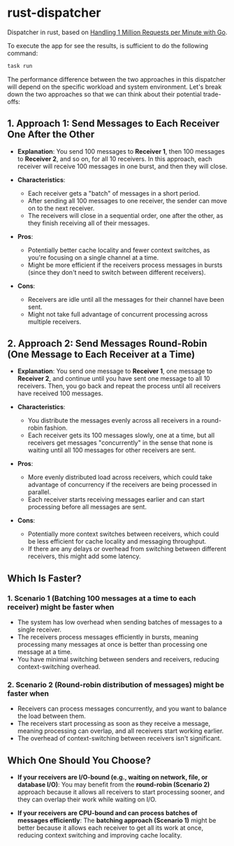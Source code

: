 # rust-dispatcher

Dispatcher in rust, based on [Handling 1 Million Requests per Minute with Go](http://marcio.io/2015/07/handling-1-million-requests-per-minute-with-golang/).

To execute the app for see the results, is sufficient to do the following command:

```bash
task run
```

The performance difference between the two approaches in this dispatcher will depend on the specific workload and system environment.
Let's break down the two approaches so that we can think about their potential trade-offs:

## 1. **Approach 1: Send Messages to Each Receiver One After the Other**

- **Explanation**: You send 100 messages to **Receiver 1**, then 100 messages to **Receiver 2**, and so on, for all 10 receivers.
In this approach, each receiver will receive 100 messages in one burst, and then they will close.

- **Characteristics**:
  - Each receiver gets a "batch" of messages in a short period.
  - After sending all 100 messages to one receiver, the sender can move on to the next receiver.
  - The receivers will close in a sequential order, one after the other, as they finish receiving all of their messages.

- **Pros**:
  - Potentially better cache locality and fewer context switches, as you're focusing on a single channel at a time.
  - Might be more efficient if the receivers process messages in bursts (since they don't need to switch between different receivers).

- **Cons**:
  - Receivers are idle until all the messages for their channel have been sent.
  - Might not take full advantage of concurrent processing across multiple receivers.

## 2. **Approach 2: Send Messages Round-Robin (One Message to Each Receiver at a Time)**

- **Explanation**: You send one message to **Receiver 1**, one message to **Receiver 2**, and continue until you have sent one message to all 10 receivers. Then, you go back and repeat the process until all receivers have received 100 messages.

- **Characteristics**:
  - You distribute the messages evenly across all receivers in a round-robin fashion.
  - Each receiver gets its 100 messages slowly, one at a time, but all receivers get messages "concurrently" in the sense that none is waiting until all 100 messages for other receivers are sent.

- **Pros**:
  - More evenly distributed load across receivers, which could take advantage of concurrency if the receivers are being processed in parallel.
  - Each receiver starts receiving messages earlier and can start processing before all messages are sent.

- **Cons**:
  - Potentially more context switches between receivers, which could be less efficient for cache locality and messaging throughput.
  - If there are any delays or overhead from switching between different receivers, this might add some latency.

## Which Is Faster?

### 1. **Scenario 1 (Batching 100 messages at a time to each receiver)** might be faster when

- The system has low overhead when sending batches of messages to a single receiver.
- The receivers process messages efficiently in bursts, meaning processing many messages at once is better than processing one message at a time.
- You have minimal switching between senders and receivers, reducing context-switching overhead.

### 2. **Scenario 2 (Round-robin distribution of messages)** might be faster when

- Receivers can process messages concurrently, and you want to balance the load between them.
- The receivers start processing as soon as they receive a message, meaning processing can overlap, and all receivers start working earlier.
- The overhead of context-switching between receivers isn't significant.

## Which One Should You Choose?

- **If your receivers are I/O-bound (e.g., waiting on network, file, or database I/O)**: You may benefit from the **round-robin (Scenario 2)** approach because it allows all receivers to start processing sooner, and they can overlap their work while waiting on I/O.

- **If your receivers are CPU-bound and can process batches of messages efficiently**: The **batching approach (Scenario 1)** might be better because it allows each receiver to get all its work at once, reducing context switching and improving cache locality.
